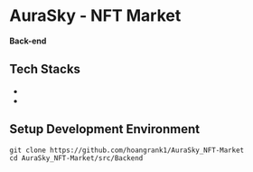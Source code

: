 # AuraSky - NFT Market

**Back-end**

## Tech Stacks
- 
- 
  
## Setup Development Environment 
```
git clone https://github.com/hoangrank1/AuraSky_NFT-Market
cd AuraSky_NFT-Market/src/Backend
```